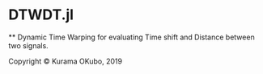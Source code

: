 # DTWDT.jl

** Dynamic Time Warping for evaluating Time shift and Distance between two signals.

Copyright © Kurama OKubo, 2019

```@index
```
